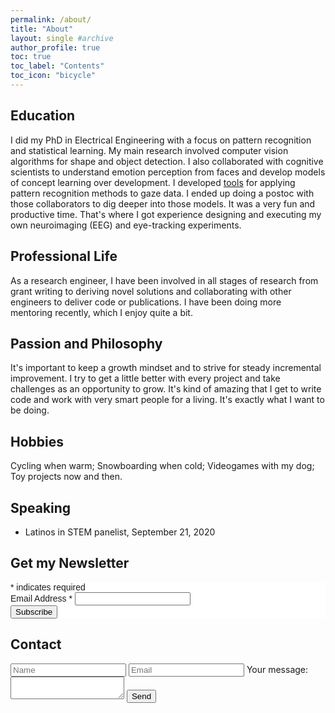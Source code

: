 ```yaml
---
permalink: /about/
title: "About"
layout: single #archive
author_profile: true
toc: true
toc_label: "Contents"
toc_icon: "bicycle"
---
```


## Education

I did my PhD in Electrical Engineering with a focus on pattern recognition and statistical learning. My main research involved computer vision algorithms for shape and object detection. I also collaborated with cognitive scientists to understand emotion perception from faces and develop models of concept learning 
over development. I developed <a href="https://github.com/sriveravi/GVSToolbox">tools</a> for applying pattern recognition methods to gaze data. I ended up doing a postoc with those collaborators to dig deeper into those models. It was a very fun and productive time. That's where I got experience designing and executing my own neuroimaging (EEG) and eye-tracking experiments.


## Professional Life

As a research engineer, I have been involved in all stages of research from grant writing to deriving novel solutions and collaborating with other engineers to deliver code or publications. I have been doing more mentoring recently, which I enjoy quite a bit. 

## Passion and Philosophy

It's important to keep a growth mindset and to strive for steady incremental improvement. I try to get a little better with every project and take challenges as an opportunity to grow. It's kind of amazing that I get to write code and work with very smart people for a living. It's exactly what I want to be doing. 

## Hobbies

Cycling when warm; Snowboarding when cold; Videogames with my dog; Toy projects now and then.

## Speaking

- Latinos in STEM panelist, September 21, 2020

## Get my Newsletter

<!-- Begin Mailchimp Signup Form -->
<link href="//cdn-images.mailchimp.com/embedcode/classic-10_7.css" rel="stylesheet" type="text/css">
<style type="text/css">
    #mc_embed_signup{background:#fff; clear:left; font:14px Helvetica,Arial,sans-serif; }
    /* Add your own Mailchimp form style overrides in your site stylesheet or in this style block.
       We recommend moving this block and the preceding CSS link to the HEAD of your HTML file. */
</style>
<div id="mc_embed_signup">
<form action="https://samuelrivera.us1.list-manage.com/subscribe/post?u=f890ce016624beef7ab78162e&amp;id=adf1fd02bd" method="post" id="mc-embedded-subscribe-form" name="mc-embedded-subscribe-form" class="validate" target="_blank" novalidate>
    <div id="mc_embed_signup_scroll">
<div class="indicates-required"><span class="asterisk">*</span> indicates required</div>
<div class="mc-field-group">
    <label for="mce-EMAIL">Email Address  <span class="asterisk">*</span>
</label>
    <input type="email" value="" name="EMAIL" class="required email" id="mce-EMAIL">
</div>
    <div id="mce-responses" class="clear">
        <div class="response" id="mce-error-response" style="display:none"></div>
        <div class="response" id="mce-success-response" style="display:none"></div>
    </div>    <!-- real people should not fill this in and expect good things - do not remove this or risk form bot signups-->
    <div style="position: absolute; left: -5000px;" aria-hidden="true"><input type="text" name="b_f890ce016624beef7ab78162e_adf1fd02bd" tabindex="-1" value=""></div>
    <div class="clear"><input type="submit" value="Subscribe" name="subscribe" id="mc-embedded-subscribe" class="button"></div>
    </div>
</form>
</div>
<script type='text/javascript' src='//s3.amazonaws.com/downloads.mailchimp.com/js/mc-validate.js'></script><script type='text/javascript'>(function($) {window.fnames = new Array(); window.ftypes = new Array();fnames[0]='EMAIL';ftypes[0]='email';fnames[1]='FNAME';ftypes[1]='text';fnames[2]='LNAME';ftypes[2]='text';fnames[3]='ADDRESS';ftypes[3]='address';fnames[4]='PHONE';ftypes[4]='phone';fnames[5]='BIRTHDAY';ftypes[5]='birthday';}(jQuery));var $mcj = jQuery.noConflict(true);</script>
<!--End mc_embed_signup-->



## Contact

<form action="https://formspree.io/f/xqkgqoej" method="POST">
  <input type="text" placeholder="Name" name="name">
  <input type="email"  placeholder="Email" name="_replyto">
    <label>
    Your message:
    <textarea name="message"></textarea>
  </label>
  <input type="submit" value="Send">
</form>


<!-- 
<form action="https://formspree.io/your@email.com" method="POST">
    <input type="text" placeholder="Name" name="name">
    <input type="email" placeholder="Email" name="_replyto" required>
    <input type="submit" value="Send">
</form> -->
